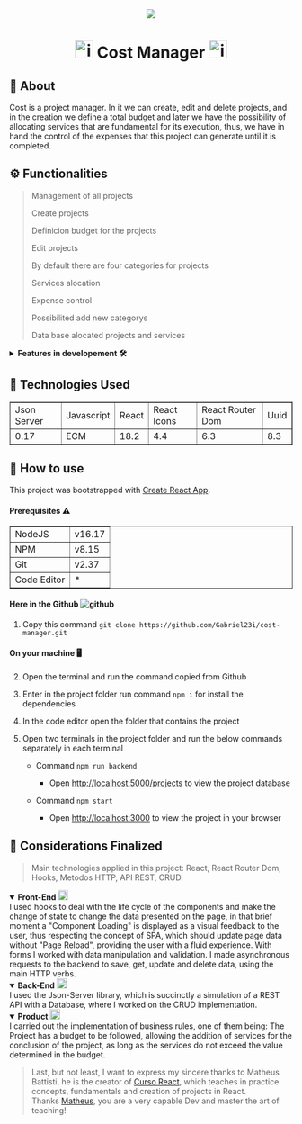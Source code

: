 <div align="center">
    <img src="https://user-images.githubusercontent.com/83414433/186296884-9ed0eafd-b135-4070-a90d-f7da56fee130.png" />
</div>

<div align="center">
  <h1><img src="https://user-images.githubusercontent.com/83414433/186297373-4e23e552-3ca6-4b48-998d-8399b77b4791.png" alt="imagem_project_cost" height="32" width="32"/> Cost Manager <img src="https://user-images.githubusercontent.com/83414433/186297373-4e23e552-3ca6-4b48-998d-8399b77b4791.png" alt="imagem_project_cost" height="32" width="32"/></h1>
</div>

## :page_facing_up: About
Cost is a project manager. In it we can create, edit and delete projects, and in the creation we define a total budget and later we have the possibility of allocating services that are fundamental for its execution, thus, we have in hand the control of the expenses that this project can generate until it is completed.

## :gear: Functionalities

>Management of all projects
>
>Create projects
>
>Definicion budget for the projects
>
>Edit projects
>
>By default there are four categories for projects
>
>Services alocation
>
>Expense control
>
>Possibilited add new categorys
>
>Data base alocated projects and services

<details>
<summary><b>Features in developement 🛠️ </b></summary>
</br>

>Edit services

>Search for added services

>Search for added projects

>Layout responsive

</details>

## :rocket: Technologies Used
<table border="1">
  <tr>
    <td>Json Server</td>
    <td>Javascript</td>
    <td>React</td>
    <td>React Icons</td>
    <td>React Router Dom</td>
    <td>Uuid</td>
  </tr>
  <tr>
    <td>0.17</td>
    <td>ECM</td>
    <td>18.2</td>
    <td>4.4</td>
    <td>6.3</td>
    <td>8.3</td>
  </tr>
</table>

## :construction_worker: How to use
This project was bootstrapped with [Create React App](https://github.com/facebook/create-react-app).

#### Prerequisites :warning:
<table border="1">
  <tr>
    <td>NodeJS</td>
    <td>v16.17</td>
  </tr>
  <tr>
    <td>NPM</td>
    <td>v8.15</td>
  </tr>
   <tr>
    <td>Git</td>
    <td>v2.37</td>
  </tr>
  <tr>
    <td>Code Editor</td>
    <td>*</td>
  </tr>
</table>

#### Here in the Github ![github](https://user-images.githubusercontent.com/83414433/186276983-84b59775-7cd6-4714-b3f6-0c1b49d8266a.png)
1. Copy this command `git clone https://github.com/Gabriel23i/cost-manager.git`

#### On your machine 🖥️

2. Open the terminal and run the command copied from Github

3. Enter in the project folder run command `npm i` for install the dependencies

4. In the code editor open the folder that contains the project

5. Open two terminals in the project folder and run the below commands separately in each terminal
  
    *  Command `npm run backend`
    
        *  Open [http://localhost:5000/projects](http://localhost:5000/projects) to view the project database
    
    *  Command `npm start`
    
        *  Open [http://localhost:3000](http://localhost:3000) to view the project in your browser

## 💬 Considerations Finalized 
>Main technologies applied in this project: React, React Router Dom, Hooks, Metodos HTTP, API REST, CRUD.

<details open="true">
<summary><b>Front-End <img width="18" src="https://user-images.githubusercontent.com/83414433/186509918-15d2b0ee-0c24-47cd-a954-3bbfcafc5218.png" alt="representação_front_end"/></b></summary>
I used hooks to deal with the life cycle of the components and make the change of state to change the data presented on the page, in that brief moment a "Component Loading" is displayed as a visual feedback to the user, thus respecting the concept of SPA, which should update page data without "Page Reload", providing the user with a fluid experience.
With forms I worked with data manipulation and validation. I made asynchronous requests to the backend to save, get, update and delete data, using the main HTTP verbs.
</details>

<details open="true">
<summary><b>Back-End 
<img width="18" src="https://user-images.githubusercontent.com/83414433/186509433-6ade5362-0547-4766-8562-e72997b748b2.png" alt="representação_back_end"/></b></summary>
I used the Json-Server library, which is succinctly a simulation of a REST API with a Database, where I worked on the CRUD implementation.
</details>

<details open="true">
<summary><b>Product <img src="https://user-images.githubusercontent.com/83414433/186297373-4e23e552-3ca6-4b48-998d-8399b77b4791.png" alt="imagem_project_cost" width="18"/></b></summary>
I carried out the implementation of business rules, one of them being: The Project has a budget to be followed, allowing the addition of services for the conclusion of the project, as long as the services do not exceed the value determined in the budget.
</details>

>Last, but not least, I want to express my sincere thanks to Matheus Battisti, he is the creator of [Curso React](https://www.youtube.com/playlist?list=PLnDvRpP8BneyVA0SZ2okm-QBojomniQVO), which teaches in practice concepts, fundamentals and creation of projects in React. </br>
>Thanks [Matheus](https://github.com/matheusbattisti/), you are a very capable Dev and master the art of teaching!
